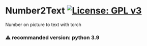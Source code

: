 # Number2Text      [![License: GPL v3](https://img.shields.io/badge/License-GPLv3-blue.svg)](https://www.gnu.org/licenses/gpl-3.0)

Number on picture to text with torch
<br>
### ⚠️ recommanded version: python 3.9
